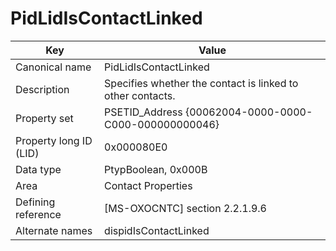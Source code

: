 # PidLidIsContactLinked

| Key | Value |
|---|---|
| Canonical name | PidLidIsContactLinked |
| Description | Specifies whether the contact is linked to other contacts. |
| Property set | PSETID_Address {00062004-0000-0000-C000-000000000046} |
| Property long ID (LID) | 0x000080E0 |
| Data type | PtypBoolean, 0x000B |
| Area | Contact Properties |
| Defining reference | [MS-OXOCNTC] section 2.2.1.9.6 |
| Alternate names | dispidIsContactLinked |
